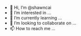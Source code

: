 - 👋 Hi, I’m @shawncai
- 👀 I’m interested in ...
- 🌱 I’m currently learning ...
- 💞️ I’m looking to collaborate on ...
- 📫 How to reach me ...

<!---
shawncai/shawncai is a ✨ special ✨ repository because its `README.md` (this file) appears on your GitHub profile.
You can click the Preview link to take a look at your changes.
--->
